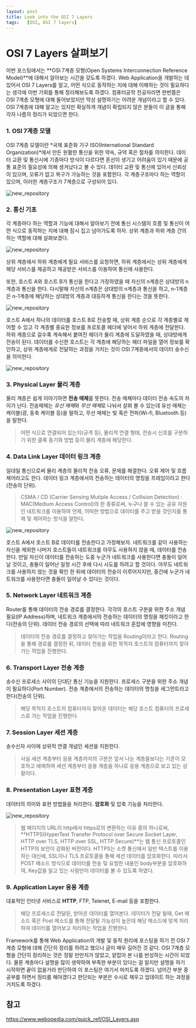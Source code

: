 ```yaml
---
layout: post
title: Look into the OSI 7 Layers
tags:   [OSI, OSI 7 layers]
---
```


# OSI 7 Layers 살펴보기

이번 포스팅에서는 **OSI 7계층 모형(Open Systems Interconnection Reference Model)**에 대해서 알아보는 시간을 갖도록 하겠다. Web Application을 개발하는 데 있어서 OSI 7 Layers를 알고, 어떤 식으로 동작하는 지에 대해 이해하는 것이 필요하다는 생각에 이번 기회를 통해 정리해보도록 하겠다. 컴퓨터공학 전공자라면 한번쯤은 OSI 7계층 모형에 대해 들어보았지만 막상 설명하기는 어려운 개념이라고 할 수 있다. OSI 7계층에 대해 알고는 있지만 확실하게 개념이 확립되지 않은 분들이 이 글을 통해 각자 나름의 정리가 되었으면 한다.

### 1. OSI 7계층 모델

OSI 7계층 모델이란 *국제 표준화 기구 ISO(International Standard Organization)*에서 만든 원활한 통신을 위한 약속, 규약 혹은 절차를 의미한다. 데이터 교환 및 통신시에 기종마다 방식이 다르다면 혼선이 생기고 어려움이 있기 때문에 공통 표준의 필요성에 의해 생겨났다고 볼 수 있다. 데이터 교환 및 통신에 있어서 신뢰성이 있으며, 오류가 없고 복구가 가능하는 것을 포함한다. 각 계층구조마다 하는 역할이 있으며, 이러한 계층구조가 7계층으로 구성되어 있다.

![new_repository](/images/Look_Into_OSI_7_Layers/Look_Into_OSI_7_Layers_1.png)
<br/>

### 2. 통신 기초

각 계층마다 하는 역할과 기능에 대해서 알아보기 전에 통신 시스템의 흐름 및 통신이 어떤 식으로 동작하는 지에 대해 잠시 집고 넘어가도록 하자. 상위 계층과 하위 계층 간의 하는 역할에 대해 살펴보겠다.

![new_repository](/images/Look_Into_OSI_7_Layers/Look_Into_OSI_7_Layers_2.png)
<br/>

상위 계층에서 하위 계층에게 필요 서비스를 요청하면, 하위 계층에서는 상위 계층에게 해당 서비스를 제공하고 제공받은 서비스를 이용하여 통신에 사용한다.

또한, 호스트 A와 호스트 B가 통신을 한다고 가정하였을 때 자신의 n계층은 상대방의 n계층과 통신을 한다. 다시말해 자신의 n계층은 상대방의 n계층과 통신을 하고, n-1계층은 n-1계층에 해당하는 상대방의 계층과 대등하게 통신을 한다는 것을 뜻한다.

![new_repository](/images/Look_Into_OSI_7_Layers/Look_Into_OSI_7_Layers_3.png)
<br/>

호스트 A에서 하나의 데이터를 호스트 B로 전송할 때, 상위 계층 순으로 각 계층별로 제어할 수 있고 각 계층별 중요한 정보를 프로토콜 헤더에 넣어서 하위 계층에 전달한다. 하위 계층으로 갈수록 계속해서 붙여진 헤더가 물리 계층에 도달하였을 때, 상대방에게 전송이 된다. 데이터를 수신한 호스트는 각 계층에 해당하는 헤더 파일을 열어 정보를 확인하고, 상위 계층에게로 전달하는 과정을 거치는 것이 OSI 7계층에서의 데이터 송수신을 의미한다.

![new_repository](/images/Look_Into_OSI_7_Layers/Look_Into_OSI_7_Layers_4.png)
<br/>

### 3. Physical Layer 물리 계층

물리 계층은 쉽게 이야기하면 **전송 매체**를 뜻한다. 전송 매체마다 데이터 전송 속도의 차이가 난다. 전송매체는 *유선 매체*와 *무선 매체*로 나눠서 살펴 볼 수 있는데 유선 매체는 케이블(광, 동축 케이블 등)을 말하고, 무선 매체는 빛 혹은 전파(Wi-fi, Bluetooth 등)을 말한다.
> 어떤 식으로 연결되어 있는지(규격 등), 물리적 연결 형태, 전송시 신호를 구분하기 위한 클록 동기화 방법 등이 물리 계층에 해당한다.

### 4. Data Link Layer 데이터 링크 계층

일대일 통신으로써 물리 계층의 물리적 전송 오류, 문제를 해결한다. 오류 제어 및 흐름 제어라고도 한다. 데이터 링크 계층에서의 전송하는 데이터의 명칭을 프레임이라고 한다(전송의 단위).
> CSMA / CD (Carrier Sensing Mutiple Access / Collision Detection) : MAC(Medium Access Control)의 한 종류로써, 누구나 쓸 수 있는 공유 자원인 네트워크를 이용하여 언제, 어떠한 방법으로 데이터를 주고 받을 것인지를 통제 및 제어하는 방식을 말한다.

![new_repository](/images/Look_Into_OSI_7_Layers/Look_Into_OSI_7_Layers_5.png)
<br/>

호스트 A에서 호스트 B로 데이터를 전송한다고 가정해보자. 네트워크를 같이 사용하는 자신을 제외한 나머지 호스트들이 네트워크를 아무도 사용하지 않을 때, 데이터를 전송한다. 만일 자신이 데이터를 전송하는 도중 누군가 네트워크를 사용한다면 충돌이 일어날 것이고, 충돌이 일어난 일정 시간 후에 다시 시도를 하려고 할 것이다. 아무도 네트워크를 사용하지 않는 것을 확인 한 뒤에 데이터의 전송이 이루어지지만, 중간에 누군가 네트워크를 사용한다면 충돌이 일어날 수 있다는 것이다.

### 5. Network Layer 네트워크 계층

Router를 통해 데이터의 전송 경로를 결정한다. 각각의 호스트 구분을 위한 주소 개념 필요(IP Address)하며, 네트워크 계층에서의 전송하는 데이터의 명칭을 패킷이라고 한다(전송의 단위). 데이터 전송 경로의 선택에 따라 네트워크 혼잡에 영향을 미친다.
> 데이터의 전송 경로를 결정하고 찾아가는 작업을 Routing이라고 한다. Routing을 통해 경로를 결정한 뒤, 데이터 전송을 위한 목적지 호스트의 컴퓨터까지 찾아가는 작업을 진행한다. 

### 6. Transport Layer 전송 계층

송수신 프로세스 사이의 단대단 통신 기능을 지원한다. 프로세스 구분을 위한 주소 개념이 필요하다(Port Number). 전송 계층에서의 전송하는 데이터의 명칭을 세그먼트라고 한다(전송의 단위).
> 해당 목적지 호스트의 컴퓨터까지 찾아온 데이터는 해당 호스트 컴퓨터의 프로세스로 가는 작업을 진행한다. 

### 7. Session Layer 세션 계층

송수신자 사이에 상위적 연결 개념인 세션을 지원한다.
> 사실 세션 계층부터 응용 계층까지의 구분은 앞서 나눈 계층들보다는 기준이 모호하고 애매하여 세션 계층부터 응용 계층을 하나로 응용 계층으로 보고 있는 상황이다.

### 8. Presentation Layer 표현 계층

데이터의 의미와 표현 방법들을 처리한다. **암호화** 및 압축 기능을 처리한다.

![new_repository](/images/Look_Into_OSI_7_Layers/Look_Into_OSI_7_Layers_6.png)
<br/>

> 웹 페이지의 URL이 http에서 https로의 변환하는 이유 중의 하나로써, **HTTPS(HyperText Transfer Protocol over Secure Socket Layer, HTTP over TLS, HTTP over SSL, HTTP Secure)**는 웹 통신 프로토콜인 HTTP의 보안이 강화된 버전이다. HTTPS는 소켓 통신에서 일반 텍스트를 이용하는 대신에, SSL이나 TLS 프로토콜을 통해 세션 데이터를 암호화한다. 따라서 POST 메소드 방식으로 데이터를 전송 및 요청한 내용인 body부분을 암호화하여, Key값을 알고 있는 사람만이 데이터를 볼 수 있도록 하였다.

### 9. Application Layer 응용 계층

대표적인 인터넷 서비스로 **HTTP**, FTP, Telenet, E-mail 등을 포함한다.
> 해당 프로세스로 전달된, 받아온 데이터를 열어본다. 데이터가 전달 될때, Get 메소드 혹은 Post 메소드를 통해 전달될 가능성이 높은데 해당 메소드에 맞게 처리하여 데이터를 열어보고 처리하는 작업을 진행한다.

Framework를 통해 Web Application의 개발 및 동작 원리에 포스팅을 하기 전 OSI 7계층 모형에 대해 간단히 정리를 하려고 했으나 글이 매우 길어진 것 같다. OSI 7계층 모형을 간단히 정리하는 것은 정말 만만치가 않았고, 얕잡아 본 나를 반성하는 시간이 되었다. 물론 계층마다 설명을 많이 생략하여 부족한 부분이 있다는 걸 알지만 설명을 하기 시작하면 끝이 없을거라 판단하여 이 포스팅은 여기서 마치도록 하겠다. 넘어간 부분 중 공부를 하면서 정리를 해야겠다고 판단되는 부분은 수시로 채우고 업데이트 하는 과정을 거치도록 하겠다.

## 참고
<https://www.webopedia.com/quick_ref/OSI_Layers.asp>
